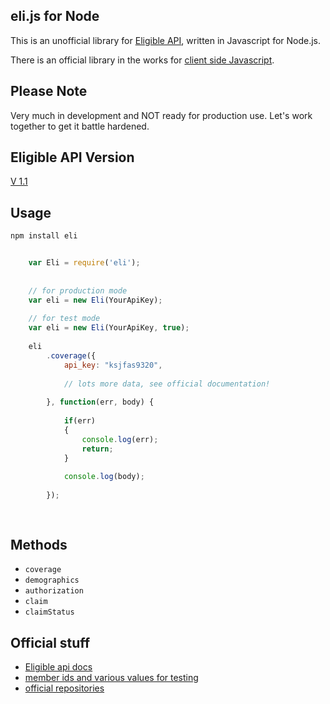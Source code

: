 ## eli.js for Node

This is an unofficial library for [Eligible API](https://www.eligibleapi.com/), written in Javascript for Node.js.

There is an official library in the works for [client side Javascript](https://github.com/EligibleAPI/tools/wiki/Eligible.js).

## Please Note
Very much in development and NOT ready for production use. Let's work together to get it battle hardened.

## Eligible API Version
[V 1.1](https://www.eligibleapi.com/rest-api-v1-1/coverage-all)

## Usage

```npm install eli```

```javascript
	
	var Eli = require('eli');
	
	
	// for production mode
	var eli = new Eli(YourApiKey);
	
	// for test mode
	var eli = new Eli(YourApiKey, true);
	
	eli
		.coverage({
			api_key: "ksjfas9320",
			
			// lots more data, see official documentation!
			
		}, function(err, body) {
			
			if(err) 
			{
				console.log(err);
				return;
			}
			
			console.log(body);
			
		});
	
	
```

## Methods

- ```coverage```
- ```demographics```
- ```authorization```
- ```claim```
- ```claimStatus```


## Official stuff

- [Eligible api docs](https://www.eligibleapi.com/rest-api-v1-1/coverage-all)
- [member ids and various values for testing](https://github.com/EligibleAPI/tools/wiki/Testing)
- [official repositories](https://github.com/EligibleAPI)

